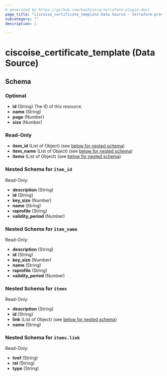 ```yaml
---
# generated by https://github.com/hashicorp/terraform-plugin-docs
page_title: "ciscoise_certificate_template Data Source - terraform-provider-ciscoise"
subcategory: ""
description: |-
  
---
```


# ciscoise_certificate_template (Data Source)





<!-- schema generated by tfplugindocs -->
## Schema

### Optional

- **id** (String) The ID of this resource.
- **name** (String)
- **page** (Number)
- **size** (Number)

### Read-Only

- **item_id** (List of Object) (see [below for nested schema](#nestedatt--item_id))
- **item_name** (List of Object) (see [below for nested schema](#nestedatt--item_name))
- **items** (List of Object) (see [below for nested schema](#nestedatt--items))

<a id="nestedatt--item_id"></a>
### Nested Schema for `item_id`

Read-Only:

- **description** (String)
- **id** (String)
- **key_size** (Number)
- **name** (String)
- **raprofile** (String)
- **validity_period** (Number)


<a id="nestedatt--item_name"></a>
### Nested Schema for `item_name`

Read-Only:

- **description** (String)
- **id** (String)
- **key_size** (Number)
- **name** (String)
- **raprofile** (String)
- **validity_period** (Number)


<a id="nestedatt--items"></a>
### Nested Schema for `items`

Read-Only:

- **description** (String)
- **id** (String)
- **link** (List of Object) (see [below for nested schema](#nestedobjatt--items--link))
- **name** (String)

<a id="nestedobjatt--items--link"></a>
### Nested Schema for `items.link`

Read-Only:

- **href** (String)
- **rel** (String)
- **type** (String)


